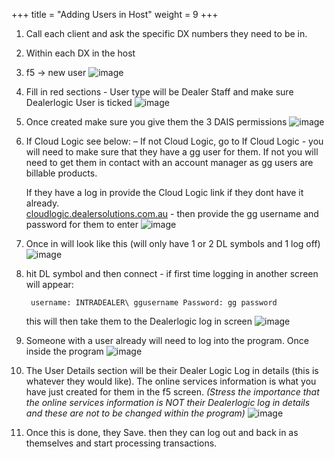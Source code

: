 +++
title = "Adding Users in Host"
weight = 9
+++

1. Call each client and ask the specific DX numbers they need to be in.

2. Within each DX in the host

3. f5 → new user
    ![image](/images/workflows/12.png)

4. Fill in red sections - User type will be Dealer Staff and make sure Dealerlogic User is ticked
    ![image](/images/workflows/1.png)

5. Once created make sure you give them the 3 DAIS permissions
    ![image](/images/workflows/2.png)

6. If Cloud Logic see below: – If not Cloud Logic, go to
    If Cloud Logic - you will need to make sure that they have a gg user for them. If not you will need to get them in contact with an account manager as gg users are billable products.
    
    If they have a log in provide the Cloud Logic link if they dont have it already.  
    [cloudlogic.dealersolutions.com.au](http://cloudlogic.dealersolutions.com.au/ "http://cloudlogic.dealersolutions.com.au") - then provide the gg username and password for them to enter
    ![image](/images/workflows/3.png)


7. Once in will look like this (will only have 1 or 2 DL symbols and 1 log off)
    ![image](/images/workflows/4.png)


8. hit DL symbol and then connect - if first time logging in another screen will appear:
    
        username: INTRADEALER\ ggusername Password: gg password 
    
    this will then take them to the Dealerlogic log in screen
    ![image](/images/workflows/5.png)


9. Someone with a user already will need to log into the program. Once inside the program
    ![image](/images/workflows/6.png)

10. The User Details section will be their Dealer Logic Log in details (this is whatever they would like). The online services information is  what you have just created for them in the f5 screen. _(Stress the importance that the online services information is NOT their Dealerlogic log in details and these are not to be changed within the program)_
    ![image](/images/workflows/7.png)


11. Once this is done, they Save. then they can log out and back in as themselves and start processing transactions.
